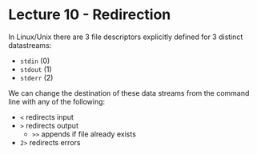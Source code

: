 # Lecture 10 - Redirection
In Linux/Unix there are 3 file descriptors explicitly defined for 3 distinct datastreams:
 - `stdin` (0)
 - `stdout` (1)
 - `stderr` (2)

We can change the destination of these data streams from the command line with any of the following:
 - `<` redirects input
 - `>` redirects output
    - `>>` appends if file already exists
 - `2>` redirects errors
